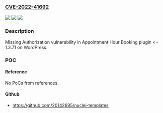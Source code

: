 ### [CVE-2022-41692](https://cve.mitre.org/cgi-bin/cvename.cgi?name=CVE-2022-41692)
![](https://img.shields.io/static/v1?label=Product&message=Appointment%20Hour%20Booking%20(WordPress%20plugin)&color=blue)
![](https://img.shields.io/static/v1?label=Version&message=%3C%3D%201.3.71%3C%3D%201.3.71%20&color=brighgreen)
![](https://img.shields.io/static/v1?label=Vulnerability&message=CWE-862%20Missing%20Authorization&color=brighgreen)

### Description

Missing Authorization vulnerability in Appointment Hour Booking plugin <= 1.3.71 on WordPress.

### POC

#### Reference
No PoCs from references.

#### Github
- https://github.com/20142995/nuclei-templates

